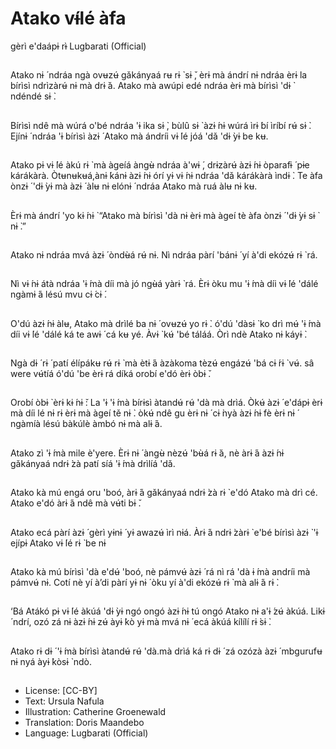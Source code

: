 # Atako vɨ́lé àfa
gèrì e'daápɨ rɨ̀
Lugbarati (Official)

##
Atako nɨ ́ ndráa ngà
ovʉzʉ́ gǎkányaá rʉ rɨ ̀ sɨ ̌,
èrɨ mà ándrí nɨ ndráa èrɨ
la bírìsì ndrìzàrʉ́ nɨ mà
drɨ ̀á. Atako mà awúpi
edé ndráa èrɨ mà bírìsì
'dɨ ̀ ndéndé sɨ ̀.


##
Bírìsì ndê mà wúrá o'bé
ndráa 'ɨ ika sɨ ̀, bùlû sɨ ̀
àzɨ ́nɨ wúrá ìrɨ ́bí ìríbí rʉ́
sɨ ̀. Ejínɨ ́ ndráa 'ɨ bírìsì àzɨ ́
Atako mà ándríi vɨ ́lé jóá
'dǎ 'dɨ ̀yɨ be kʉ.


##
Atako pɨ vɨ ́lé àkú rɨ ̀ mà
àgeíá àngʉ̀ ndráa à'wɨ ́,
drɨzàrʉ́ àzɨ ́nɨ òparafɨ ́ pɨe
kárákàrà.
Òtʉnʉkʉá,ànɨ ́kánɨ àzɨ ́nɨ
órí yɨ vɨ ́nɨ ndráa 'dǎ
kárákàrà ìndɨ ̀.
Te àfa ònzɨ ́ 'dɨ ̀yɨ mà àzɨ ́
àlʉ nɨ elónɨ ́ ndráa Atako
mà ruá àlʉ nɨ kʉ.


##
Èrɨ mà ándrí 'yo kɨ ́nɨ ̀
“Atako mà bírìsì 'dà nɨ
èrɨ mà àgeí tè àfa ònzɨ ́
'dɨ ̀yɨ sɨ ̀ nɨ ̀.”


##
Atako nɨ ndráa mvá àzɨ ́
òndʉ̀á rʉ́ nɨ. Nì ndráa
pàrí 'bánɨ ́ yí à'di ekózʉ́
rɨ ̀ rá.


##
Nì vɨ ́nɨ átà ndráa 'ɨ ́mà
díi mà jó ngʉ̀á yàrɨ ̀ rá.
Èrɨ òku mu 'ɨ ́mà díi vɨ ́lé
'dálé ngàmɨ ́á lésú mvu
cɨ ́cɨ ́.


##
O'dú àzɨ ́nɨ àlʉ, Atako mà
drìlé ba nɨ ́ ovʉzʉ́ yo rɨ ̀.
ó'dú 'dàsɨ ̀ ko drì mʉ́
'ɨ ́mà díi vɨ ́lé 'dálé ká te
awɨ ́ cá kʉ yé. Àvɨ ̀ kʉ́ 'bé
táláá. Òrì ndè Atako nɨ
káyɨ ̀.


##
Ngà dɨ ́ rɨ ́ patí élípákʉ rʉ́
rɨ ̀ mà ètɨ ́á àzàkoma tèzʉ́
engázʉ́ 'bá cɨ ́rɨ ̀ vʉ́. sâ
were vʉ́tíá ó'dú 'be èrɨ
rá díká orobí e'dó èrɨ
òbɨ ̌.


##
Orobí òbɨ ̀ èrɨ kɨ ́nɨ ̌: La 'ɨ
'ɨ ́mà bírɨsì àtandʉ́ rʉ́ 'dà
mà drìá. Òkʉ́ àzɨ ́ e'dápɨ
èrɨ mà díi lé nɨ rɨ èrɨ mà
àgeí tě nɨ ̀. òkʉ́ ndê gu
èrɨ nɨ ́ cɨ ̀nyà àzɨ ́nɨ fè èrɨ
nɨ ́ ngàmíà lésú bàkúlè
àmbó nɨ mà alɨ ́á.


##
Atako zì 'ɨ ́mà mile
è'yere. Èrɨ nɨ ́ àngʉ̀ nèzʉ́
'bʉ̀á rɨ ̀á, nè àrɨ ́á àzɨ ́nɨ
gǎkányaá ndrɨ ̀zà patí
síá 'ɨ ́mà drìlíá 'dǎ.


##
Atako kà mú engá oru
'boó, àrɨ ́á gǎkányaá
ndrɨ ̀zà rɨ ̀ e'dó Atako mà
drì cé. Atako e'dó àrɨ ́á
ndê mà vʉ́ti bɨ ̌.


##
Atako ecá pàrí àzɨ ́ gèrì
yɨnɨ ́ yɨ awazʉ́ ìrì nɨá.
Àrɨ ́á ndrɨ ̀zàrɨ ̀ e'bé bírìsì
àzɨ ̀ 'ɨ ejípɨ Atako vɨ ́lé rɨ ̀
be nɨ


##
Atako kà mú bírìsì 'dà
e'dʉ́ 'boó, nè pámvʉ́ àzɨ ́
rá nì rá 'dà ɨ ́mà andríi
mà pámvʉ́ nɨ. Cotí nè yí
à’di pàrí yɨ nɨ ́ òku yí à'di
ekózʉ́ rɨ ̀ mà alɨ ́á rɨ ̀.


##
‘Bá Atákó pɨ vɨ ́lé àkúá
'dɨ ̀yɨ ngó ongó àzɨ ́nɨ tú
ongó Atako nɨ a'ɨ ́zʉ́
àkúá. Likɨ ́ ndrí, ozó zá nɨ
àzɨ ́nɨ zʉ́ àyɨ ̀kò yɨ mà
mvá nɨ ́ ecá àkúá kílílí
rɨ ̀sɨ ̀.


##
Atako rɨ dɨ ́ 'ɨ ́mà bírìsì
àtandʉ́ rʉ́ 'dà.mà drìá
ká rɨ dɨ ́ zá ozózà àzɨ ́
mbgurufʉ nɨ nyá àyɨ ̀kòsɨ ̀
ndò.


##
* License: [CC-BY]
* Text: Ursula Nafula
* Illustration: Catherine Groenewald
* Translation: Doris Maandebo
* Language: Lugbarati (Official)
